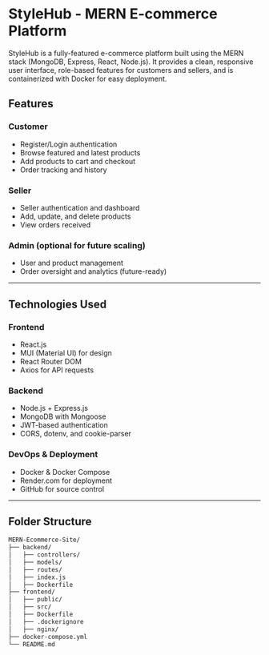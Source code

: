 # StyleHub - MERN E-commerce Platform

StyleHub is a fully-featured e-commerce platform built using the MERN stack (MongoDB, Express, React, Node.js). It provides a clean, responsive user interface, role-based features for customers and sellers, and is containerized with Docker for easy deployment.

## Features

### Customer
- Register/Login authentication
- Browse featured and latest products
- Add products to cart and checkout
- Order tracking and history

### Seller
- Seller authentication and dashboard
- Add, update, and delete products
- View orders received

### Admin (optional for future scaling)
- User and product management
- Order oversight and analytics (future-ready)

---

## Technologies Used

### Frontend
- React.js
- MUI (Material UI) for design
- React Router DOM
- Axios for API requests

### Backend
- Node.js + Express.js
- MongoDB with Mongoose
- JWT-based authentication
- CORS, dotenv, and cookie-parser

### DevOps & Deployment
- Docker & Docker Compose
- Render.com for deployment
- GitHub for source control

---

## Folder Structure

```bash
MERN-Ecommerce-Site/
├── backend/
│   ├── controllers/
│   ├── models/
│   ├── routes/
│   ├── index.js
│   ├── Dockerfile
├── frontend/
│   ├── public/
│   ├── src/
│   ├── Dockerfile
│   ├── .dockerignore
│   ├── nginx/
├── docker-compose.yml
└── README.md
